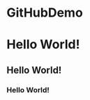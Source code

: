 # GitHubDemo
 <body>
        <h1>Hello World!</h1>
        <h2>Hello World!</h2>
        <h3>Hello World!</h3>
    </body>